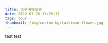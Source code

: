 ```yaml
---
title: 太子湾郁金香
date: 2022-03-26 17:25:17
tags: tour
thumbnail: /img/custom-bg/taiziwan-flower.jpg
---
```


test
test  